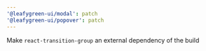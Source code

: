 ```yaml
---
'@leafygreen-ui/modal': patch
'@leafygreen-ui/popover': patch
---
```


Make `react-transition-group` an external dependency of the build
